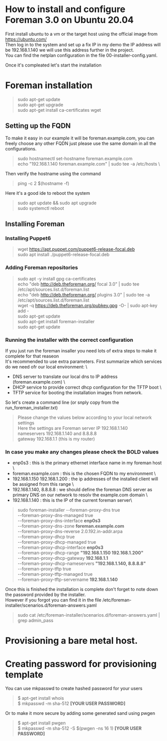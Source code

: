 # How to install and configure Foreman 3.0 on Ubuntu 20.04

First install ubuntu to a vm or the target host using the official image from https://ubuntu.com/ \
Then log in to the system and set up a fix IP in my demo the IP address will be 192.168.1.140 we will use this address further in the project. \
You can find the netplan configuration in the file 00-installer-config.yaml. 

Once it's compleated let's start the installation 
# Foreman installation
>sudo apt-get update \
>sudo apt-get upgrade \
>sudo apt-get install ca-certificates wget

## Setting up the FQDN 
To make it easy in our example it will be foreman.example.com, you can freely choose any other FQDN just please use the same domain in all the configurations. 
>sudo hostnamectl set-hostname foreman.example.com \
>echo "192.168.1.140 foreman.example.com" | sudo tee -a /etc/hosts \

Then verify the hostname using the command

> ping -c 2 $(hostname -f)

Here it's a good ide to reboot the system 

>sudo apt update && sudo apt upgrade \
>sudo systemctl reboot

## Installing Foreman

### Installing Puppet6 

>wget https://apt.puppet.com/puppet6-release-focal.deb \
>sudo apt install ./puppet6-release-focal.deb

### Adding Foreman repositories

>sudo apt -y install gpg ca-certificates \
>echo "deb http://deb.theforeman.org/ focal 3.0" | sudo tee /etc/apt/sources.list.d/foreman.list \
>echo "deb http://deb.theforeman.org/ plugins 3.0" | sudo tee -a /etc/apt/sources.list.d/foreman.list \
>wget -q https://deb.theforeman.org/pubkey.gpg -O- | sudo apt-key add - \
>sudo apt-get update \
>sudo apt-get install foreman-installer \
>sudo apt-get update

### Running the installer with the correct configuration 
If you just run the foreman insaller you need lots of extra steps to make it complete for that reaseon \
It's recommended to use extra parameters. First summarize which services do we need ofr our local environment: \
- DNS server to translate our local dns to IP address (foreman.example.com) \
- DHCP service to provide correct dhcp configuration for the TFTP boot \
- TFTP service for booting the installation images from network. 

So let's create a command line (or snply copy from the run_foreman_installer.txt)

>Please change the values below according to your local network settings \
>Here the settings are Foreman server IP 192.168.1.140 \
>nameservers 192.168.1.140 and 8.8.8.8 \
>gateway 192.168.1.1 (this is my router)

### In case you make any changes please check the BOLD values

- enp0s3 : this is the primary ethernet interface name in my foreman host \
- foreman.example.com : this is the chosen FQDN to my environment \
- 192.168.1.150 192.168.1.200 : the ip addresses of the installed client will be assigned from this range \
- 192.168.1.140, 8.8.8.8 : we should define the foreman DNS server as primary DNS on our network to resolv the example.com domain \
- 192.168.1.140 : this is the IP of the current foreman server\

>sudo foreman-installer --foreman-proxy-dns true \
>--foreman-proxy-dns-managed true \
>--foreman-proxy-dns-interface __enp0s3__ \
>--foreman-proxy-dns-zone __foreman.example.com__ \
>--foreman-proxy-dns-reverse 2.0.192.in-addr.arpa \
>--foreman-proxy-dhcp true \
>--foreman-proxy-dhcp-managed true \
>--foreman-proxy-dhcp-interface __enp0s3__ \
>--foreman-proxy-dhcp-range __"192.168.1.150 192.168.1.200"__ \
>--foreman-proxy-dhcp-gateway __192.168.1.1__ \
>--foreman-proxy-dhcp-nameservers __"192.168.1.140, 8.8.8.8"__ \
>--foreman-proxy-tftp true \
>--foreman-proxy-tftp-managed true \
>--foreman-proxy-tftp-servername __192.168.1.140__

Once this is finished the installation is complete don't forget to note down the password provided by the installer. \
However if you forgot you can find it in the file /etc/foreman-installer/scenarios.d/foreman-answers.yaml 
>sudo cat /etc/foreman-installer/scenarios.d/foreman-answers.yaml | grep admin_pass

# Provisioning a bare metal host.
# Creating password for provisioning template
You can use mkpasswd to create hashed password for your users
>$ apt-get install whois \
>$ mkpasswd -m sha-512 __[YOUR USER PASSWORD]__ 

Or to make it more secure by adding some generated sand using pwgen
>$ apt-get install pwgen \
>$ mkpasswd -m sha-512 -S $(pwgen -ns 16 1) __[YOUR USER PASSWORD]__
